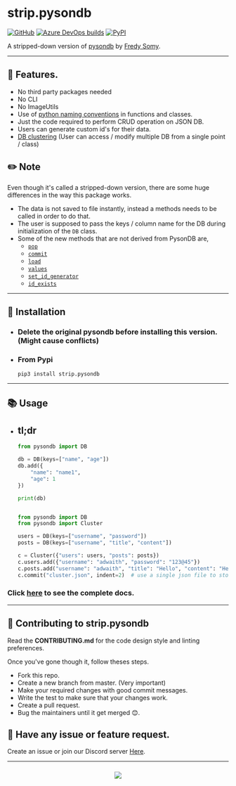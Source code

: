 # strip.pysondb

[![GitHub](https://img.shields.io/github/license/Adwaith-Rajesh/strip.pysondb?style=for-the-badge)](https://github.com/Adwaith-Rajesh/strip.pysondb/blob/master/LICENSE)
[![Azure DevOps builds](https://img.shields.io/azure-devops/build/adwaithrajesh/8d11fcc8-9bf7-41cf-95af-bd240456c13e/8?label=azure%20pipeline&style=for-the-badge)](https://dev.azure.com/adwaithrajesh/adwaith/_build?definitionId=8)
[![PyPI](https://img.shields.io/pypi/v/strip.pysondb?style=for-the-badge)](https://pypi.org/project/strip.pysondb/)

A stripped-down version of [pysondb](https://github.com/fredysomy/pysonDB) by [Fredy Somy](https://github.com/fredysomy).

---

## 🎉 Features.

- No third party packages needed
- No CLI
- No ImageUtils
- Use of [python naming conventions](https://www.python.org/dev/peps/pep-0008/#function-and-variable-names) in functions and classes.
- Just the code required to perform CRUD operation on JSON DB.
- Users can generate custom id's for their data.
- [DB clustering](https://github.com/Adwaith-Rajesh/strip.pysondb/blob/master/docs/cluster-docs.md) (User can access / modify multiple DB from a single point / class)

## ✏️️ Note

Even though it's called a stripped-down version, there are some huge differences in the way this package works.

- The data is not saved to file instantly, instead a methods needs to be called in order to do that.
- The user is supposed to pass the keys / column name for the DB during initialization of the `DB` class.
- Some of the new methods that are not derived from PysonDB are,
  - [`pop`](https://github.com/Adwaith-Rajesh/strip.pysondb/blob/master/docs/docs.md#dbpop_id-str---dictstr-any--none)
  - [`commit`](https://github.com/Adwaith-Rajesh/strip.pysondb/blob/master/docs/docs.md#saving-to-a-file)
  - [`load`](https://github.com/Adwaith-Rajesh/strip.pysondb/blob/master/docs/docs.md#load-values-from-a-file)
  - [`values`](https://github.com/Adwaith-Rajesh/strip.pysondb/blob/master/docs/docs.md#get-the-first-n-values-from-the-db)
  - [`set_id_generator`](https://github.com/Adwaith-Rajesh/strip.pysondb/blob/master/docs/docs.md#using-a-custom-id-generator)
  - [`id_exists`](https://github.com/Adwaith-Rajesh/strip.pysondb/blob/master/docs/docs.md#check-whether-an-id-exists-in-the-db)

---

## 🔻 Installation

- ### Delete the original pysondb before installing this version. (Might cause conflicts)

- ### From Pypi
  ```commandline
  pip3 install strip.pysondb
  ```

---

## 📚 Usage

- ## tl;dr

  ```python
  from pysondb import DB

  db = DB(keys=["name", "age"])
  db.add({
      "name": "name1",
      "age": 1
  })

  print(db)

  ```

  ```python

  from pysondb import DB
  from pysondb import Cluster

  users = DB(keys=["username", "password"])
  posts = DB(keys=["username", "title", "content"])

  c = Cluster({"users": users, "posts": posts})
  c.users.add({"username": "adwaith", "password": "123@45"})
  c.posts.add("username": "adwaith", "title": "Hello", "content": "Hello WOrld")
  c.commit("cluster.json", indent=2)  # use a single json file to store all the data from all the DB in the cluster

  ```

### Click [here](https://github.com/Adwaith-Rajesh/strip.pysondb/blob/master/docs/docs.md) to see the complete docs.

---

## 🥰 Contributing to strip.pysondb

Read the **CONTRIBUTING.md** for the code design style and linting preferences.

Once you've gone though it, follow theses steps.

- Fork this repo.
- Create a new branch from master. (Very important)
- Make your required changes with good commit messages.
- Write the test to make sure that your changes work.
- Create a pull request.
- Bug the maintainers until it get merged 😊.

## 🙊 Have any issue or feature request.

Create an issue or join our Discord server [Here](https://discord.gg/BxMbWzZe2Z).

---

<h3 align="center"> <img align="center" src="https://forthebadge.com/images/badges/made-with-python.svg" href="https://python.org" ></h3>
